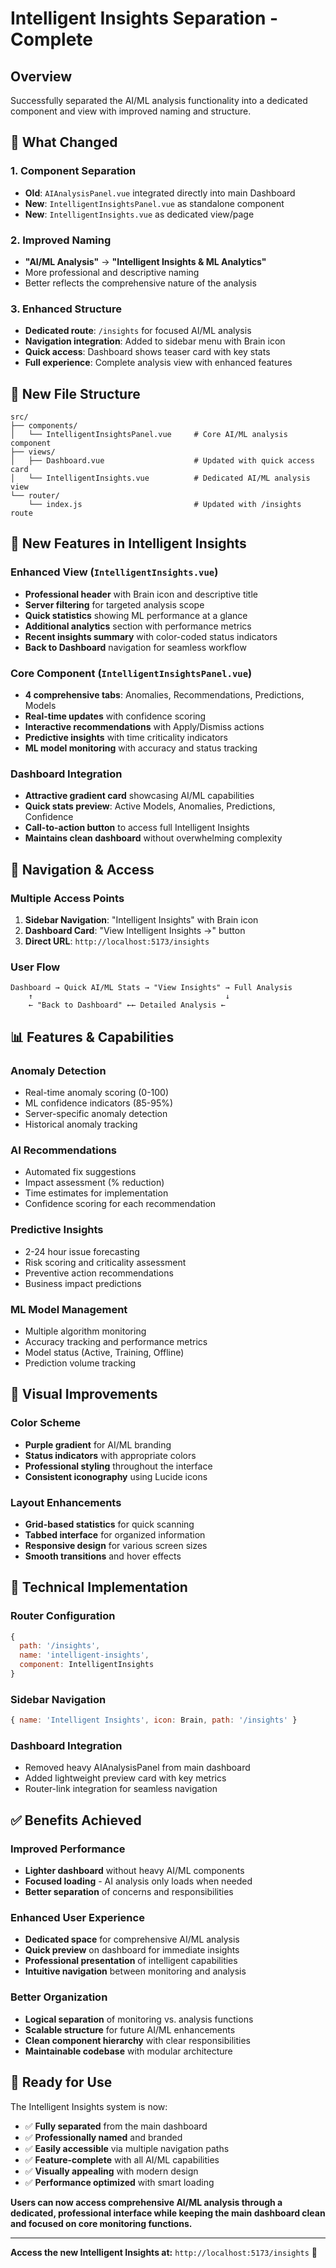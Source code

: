 # Intelligent Insights Separation - Complete

## Overview

Successfully separated the AI/ML analysis functionality into a dedicated component and view with improved naming and structure.

## 🔄 **What Changed**

### **1. Component Separation**
- **Old**: `AIAnalysisPanel.vue` integrated directly into main Dashboard
- **New**: `IntelligentInsightsPanel.vue` as standalone component
- **New**: `IntelligentInsights.vue` as dedicated view/page

### **2. Improved Naming**
- **"AI/ML Analysis"** → **"Intelligent Insights & ML Analytics"**
- More professional and descriptive naming
- Better reflects the comprehensive nature of the analysis

### **3. Enhanced Structure**
- **Dedicated route**: `/insights` for focused AI/ML analysis
- **Navigation integration**: Added to sidebar menu with Brain icon
- **Quick access**: Dashboard shows teaser card with key stats
- **Full experience**: Complete analysis view with enhanced features

## 📁 **New File Structure**

```
src/
├── components/
│   └── IntelligentInsightsPanel.vue     # Core AI/ML analysis component
├── views/
│   ├── Dashboard.vue                    # Updated with quick access card
│   └── IntelligentInsights.vue          # Dedicated AI/ML analysis view
└── router/
    └── index.js                         # Updated with /insights route
```

## 🎯 **New Features in Intelligent Insights**

### **Enhanced View (`IntelligentInsights.vue`)**
- **Professional header** with Brain icon and descriptive title
- **Server filtering** for targeted analysis scope
- **Quick statistics** showing ML performance at a glance
- **Additional analytics** section with performance metrics
- **Recent insights summary** with color-coded status indicators
- **Back to Dashboard** navigation for seamless workflow

### **Core Component (`IntelligentInsightsPanel.vue`)**
- **4 comprehensive tabs**: Anomalies, Recommendations, Predictions, Models
- **Real-time updates** with confidence scoring
- **Interactive recommendations** with Apply/Dismiss actions
- **Predictive insights** with time criticality indicators
- **ML model monitoring** with accuracy and status tracking

### **Dashboard Integration**
- **Attractive gradient card** showcasing AI/ML capabilities
- **Quick stats preview**: Active Models, Anomalies, Predictions, Confidence
- **Call-to-action button** to access full Intelligent Insights
- **Maintains clean dashboard** without overwhelming complexity

## 🧭 **Navigation & Access**

### **Multiple Access Points**
1. **Sidebar Navigation**: "Intelligent Insights" with Brain icon
2. **Dashboard Card**: "View Intelligent Insights →" button
3. **Direct URL**: `http://localhost:5173/insights`

### **User Flow**
```
Dashboard → Quick AI/ML Stats → "View Insights" → Full Analysis
    ↑                                           ↓
    ← "Back to Dashboard" ←← Detailed Analysis ←
```

## 📊 **Features & Capabilities**

### **Anomaly Detection**
- Real-time anomaly scoring (0-100)
- ML confidence indicators (85-95%)
- Server-specific anomaly detection
- Historical anomaly tracking

### **AI Recommendations**
- Automated fix suggestions
- Impact assessment (% reduction)
- Time estimates for implementation
- Confidence scoring for each recommendation

### **Predictive Insights**
- 2-24 hour issue forecasting
- Risk scoring and criticality assessment
- Preventive action recommendations
- Business impact predictions

### **ML Model Management**
- Multiple algorithm monitoring
- Accuracy tracking and performance metrics
- Model status (Active, Training, Offline)
- Prediction volume tracking

## 🎨 **Visual Improvements**

### **Color Scheme**
- **Purple gradient** for AI/ML branding
- **Status indicators** with appropriate colors
- **Professional styling** throughout the interface
- **Consistent iconography** using Lucide icons

### **Layout Enhancements**
- **Grid-based statistics** for quick scanning
- **Tabbed interface** for organized information
- **Responsive design** for various screen sizes
- **Smooth transitions** and hover effects

## 🔧 **Technical Implementation**

### **Router Configuration**
```javascript
{
  path: '/insights',
  name: 'intelligent-insights',
  component: IntelligentInsights
}
```

### **Sidebar Navigation**
```javascript
{ name: 'Intelligent Insights', icon: Brain, path: '/insights' }
```

### **Dashboard Integration**
- Removed heavy AIAnalysisPanel from main dashboard
- Added lightweight preview card with key metrics
- Router-link integration for seamless navigation

## ✅ **Benefits Achieved**

### **Improved Performance**
- **Lighter dashboard** without heavy AI/ML components
- **Focused loading** - AI analysis only loads when needed
- **Better separation** of concerns and responsibilities

### **Enhanced User Experience**
- **Dedicated space** for comprehensive AI/ML analysis
- **Quick preview** on dashboard for immediate insights
- **Professional presentation** of intelligent capabilities
- **Intuitive navigation** between monitoring and analysis

### **Better Organization**
- **Logical separation** of monitoring vs. analysis functions
- **Scalable structure** for future AI/ML enhancements
- **Clean component hierarchy** with clear responsibilities
- **Maintainable codebase** with modular architecture

## 🚀 **Ready for Use**

The Intelligent Insights system is now:
- ✅ **Fully separated** from the main dashboard
- ✅ **Professionally named** and branded
- ✅ **Easily accessible** via multiple navigation paths
- ✅ **Feature-complete** with all AI/ML capabilities
- ✅ **Visually appealing** with modern design
- ✅ **Performance optimized** with smart loading

**Users can now access comprehensive AI/ML analysis through a dedicated, professional interface while keeping the main dashboard clean and focused on core monitoring functions.**

---

**Access the new Intelligent Insights at:** `http://localhost:5173/insights` 🎉
